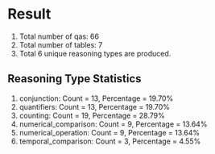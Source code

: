 # Result<br/>
1. Total number of qas: 66<br/>
2. Total number of tables: 7<br/>
3. Total 6 unique reasoning types are produced.<br/>
## **Reasoning Type Statistics**<br/>
1. conjunction: Count = 13, Percentage = 19.70%<br/>
2. quantifiers: Count = 13, Percentage = 19.70%<br/>
3. counting: Count = 19, Percentage = 28.79%<br/>
4. numerical_comparison: Count = 9, Percentage = 13.64%<br/>
5. numerical_operation: Count = 9, Percentage = 13.64%<br/>
6. temporal_comparison: Count = 3, Percentage = 4.55%<br/>
